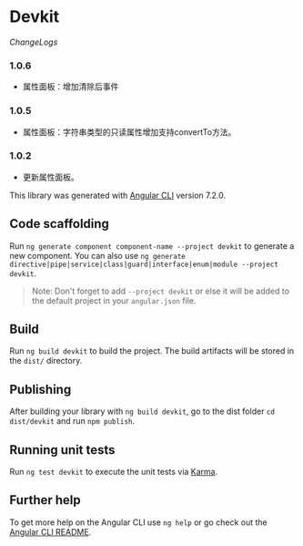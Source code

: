 # Devkit

*ChangeLogs*

### 1.0.6
- 属性面板：增加清除后事件

### 1.0.5
- 属性面板：字符串类型的只读属性增加支持convertTo方法。

### 1.0.2
- 更新属性面板。


This library was generated with [Angular CLI](https://github.com/angular/angular-cli) version 7.2.0.

## Code scaffolding

Run `ng generate component component-name --project devkit` to generate a new component. You can also use `ng generate directive|pipe|service|class|guard|interface|enum|module --project devkit`.
> Note: Don't forget to add `--project devkit` or else it will be added to the default project in your `angular.json` file. 

## Build

Run `ng build devkit` to build the project. The build artifacts will be stored in the `dist/` directory.

## Publishing

After building your library with `ng build devkit`, go to the dist folder `cd dist/devkit` and run `npm publish`.

## Running unit tests

Run `ng test devkit` to execute the unit tests via [Karma](https://karma-runner.github.io).

## Further help

To get more help on the Angular CLI use `ng help` or go check out the [Angular CLI README](https://github.com/angular/angular-cli/blob/master/README.md).
